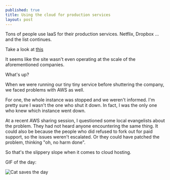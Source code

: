 ```yaml
---
published: true
title: Using the cloud for production services
layout: post
---
```

Tons of people use IaaS for their production services. Netflix, Dropbox ... and the list continues.

Take a look at [this](http://elekslabs.com/2014/05/how-azure-web-sites-sucked-in-production.html)

It seems like the site wasn't even operating at the scale of the aforementioned companies.

What's up?

When we were running our tiny tiny service before shuttering the company, we faced problems with AWS as well.

For one, the whole instance was stopped and we weren't informed. I'm pretty sure I wasn't the one who shut it down. In fact, I was the only one who knew which instance went down.

At a recent AWS sharing session, I questioned some local evangelists about the problem. They had not heard anyone encountering the same thing. It could also be because the people who did refused to fork out for paid support, so the issues weren't escalated. Or they could have patched the problem, thinking "oh, no harm done".

So that's the slippery slope when it comes to cloud hosting.

GIF of the day: 

![Cat saves the day](http://imgur.com/gallery/5DJNj0U)